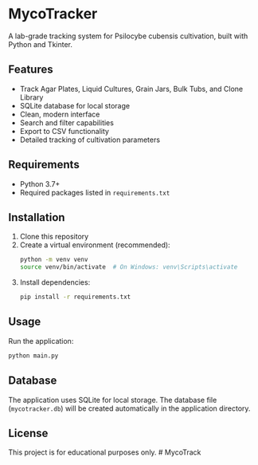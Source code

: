 # MycoTracker

A lab-grade tracking system for Psilocybe cubensis cultivation, built with Python and Tkinter.

## Features

- Track Agar Plates, Liquid Cultures, Grain Jars, Bulk Tubs, and Clone Library
- SQLite database for local storage
- Clean, modern interface
- Search and filter capabilities
- Export to CSV functionality
- Detailed tracking of cultivation parameters

## Requirements

- Python 3.7+
- Required packages listed in `requirements.txt`

## Installation

1. Clone this repository
2. Create a virtual environment (recommended):
   ```bash
   python -m venv venv
   source venv/bin/activate  # On Windows: venv\Scripts\activate
   ```
3. Install dependencies:
   ```bash
   pip install -r requirements.txt
   ```

## Usage

Run the application:

```bash
python main.py
```

## Database

The application uses SQLite for local storage. The database file (`mycotracker.db`) will be created automatically in the application directory.

## License

This project is for educational purposes only.
#   M y c o T r a c k  
 